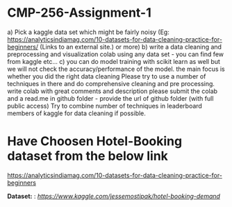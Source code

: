 # CMP-256-Assignment-1

a) Pick a kaggle data set which might be fairly noisy (Eg: https://analyticsindiamag.com/10-datasets-for-data-cleaning-practice-for-beginners/ (Links to an external site.) or more)
b) write a data cleaning and preprocessing  and visualization colab using any data set - you can find few from kaggle  etc...
c) you can do model training with scikit learn as well but we will not check the accuracy/performance of the model. the main focus is whether you did the right data cleaning
Please try to use a number of techniques in there and do comprehensive cleaning and pre processing. write colab with great comments and description 
please submit the colab and a read.me in github folder - provide the url of github folder (with full public access)
Try to combine number of techniques in leaderboard members of kaggle for data cleaning if possible. 

# Have Choosen Hotel-Booking dataset from the below link
 https://analyticsindiamag.com/10-datasets-for-data-cleaning-practice-for-beginners
 
**Dataset:** : _https://www.kaggle.com/jessemostipak/hotel-booking-demand_
